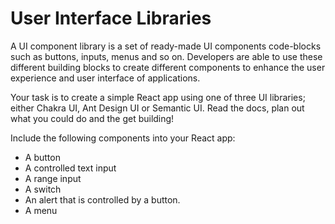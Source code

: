 # User Interface Libraries

A UI component library is a set of ready-made UI components code-blocks such as buttons, inputs, menus and so on.  Developers are able to use these different building blocks to create different components to enhance the user experience and user interface of applications.

Your task is to create a simple React app using one of three UI libraries; either Chakra UI, Ant Design UI or Semantic UI. Read the docs, plan out what you could do and the get building! 

Include the following components into your React app:

- A button
- A controlled text input
- A range input
- A switch
- An alert that is controlled by a button.
- A menu
